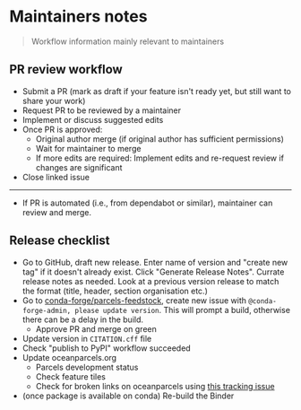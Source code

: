 # Maintainers notes

> Workflow information mainly relevant to maintainers

## PR review workflow

- Submit a PR (mark as draft if your feature isn't ready yet, but still want to share your work)
- Request PR to be reviewed by a maintainer
- Implement or discuss suggested edits
- Once PR is approved:
  - Original author merge (if original author has sufficient permissions)
  - Wait for maintainer to merge
  - If more edits are required: Implement edits and re-request review if changes are significant
- Close linked issue

---

- If PR is automated (i.e., from dependabot or similar), maintainer can review and merge.

## Release checklist

- Go to GitHub, draft new release. Enter name of version and "create new tag" if it doesn't already exist. Click "Generate Release Notes". Currate release notes as needed. Look at a previous version release to match the format (title, header, section organisation etc.)
- Go to [conda-forge/parcels-feedstock](https://github.com/conda-forge/parcels-feedstock), create new issue with `@conda-forge-admin, please update version`. This will prompt a build, otherwise there can be a delay in the build.
  - Approve PR and merge on green
- Update version in `CITATION.cff` file
- Check "publish to PyPI" workflow succeeded
- Update oceanparcels.org
  - Parcels development status
  - Check feature tiles
  - Check for broken links on oceanparcels using [this tracking issue](https://github.com/OceanParcels/oceanparcels_website/issues/85)
- (once package is available on conda) Re-build the Binder

